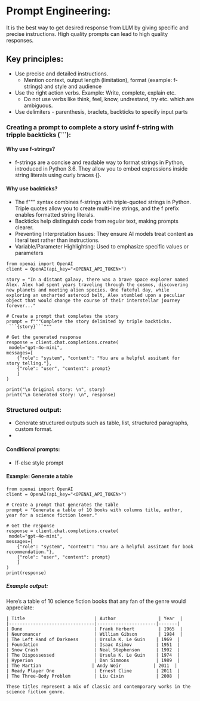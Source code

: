 # Prompt Engineering:

It is the best way to get desired response from LLM by giving specific and precise instructions. High quality prompts can lead to high quality responses.

## Key principles:
* Use precise and detailed instructions.
  *  Mention context, output length (limitation), format (example: f-strings) and style and audience  
* Use the right action verbs. Example: Write, complete, explain etc.
  * Do not use verbs like think, feel, know, undrestand, try etc. which are ambiguous.
* Use delimiters - parenthesis, braclets, backticks to specify input parts

### Creating a prompt to complete a story usinf f-string with tripple backticks (```):
#### Why use f-strings?
* f-strings are a concise and readable way to format strings in Python, introduced in Python 3.6. They allow you to embed expressions inside string literals using curly braces {}.

#### Why use backticks?
* The f""" syntax combines f-strings with triple-quoted strings in Python. Triple quotes allow you to create multi-line strings, and the f prefix enables formatted string literals.
* Backticks help distinguish code from regular text, making prompts clearer.
* Preventing Interpretation Issues: They ensure AI models treat content as literal text rather than instructions.
* Variable/Parameter Highlighting: Used to emphasize specific values or parameters

```
from openai import OpenAI
client = OpenAI(api_key="<OPENAI_API_TOKEN>")

story = "In a distant galaxy, there was a brave space explorer named Alex. Alex had spent years traveling through the cosmos, discovering new planets and meeting alien species. One fateful day, while exploring an uncharted asteroid belt, Alex stumbled upon a peculiar object that would change the course of their interstellar journey forever..."

# Create a prompt that completes the story
prompt = f"""Complete the story delimited by triple backticks. 
 ```{story}```"""

# Get the generated response 
response = client.chat.completions.create(
 model="gpt-4o-mini",
messages=[
    {"role": "system", "content": "You are a helpful assitant for story telling."},
    {"role": "user", "content": prompt}
    ]
)

print("\n Original story: \n", story)
print("\n Generated story: \n", response)
```
### Structured output:
* Generate structured outputs such as table, list, structured paragraphs, custom format.
* 
#### Conditional prompts:
* If-else style prompt
  
#### Example: Generate a table
```
from openai import OpenAI
client = OpenAI(api_key="<OPENAI_API_TOKEN>")

# Create a prompt that generates the table
prompt = "Generate a table of 10 books with columns title, author, year for a science fiction lover."

# Get the response
response = client.chat.completions.create(
 model="gpt-4o-mini",
messages=[
    {"role": "system", "content": "You are a helpful assitant for book recommendation."},
    {"role": "user", "content": prompt}
    ]
)
print(response)
```

##### Example output:
Here’s a table of 10 science fiction books that any fan of the genre would appreciate:
    
    | Title                          | Author                | Year  |
    |--------------------------------|----------------------|-------|
    | Dune                           | Frank Herbert         | 1965  |
    | Neuromancer                    | William Gibson        | 1984  |
    | The Left Hand of Darkness      | Ursula K. Le Guin    | 1969  |
    | Foundation                     | Isaac Asimov         | 1951  |
    | Snow Crash                     | Neal Stephenson      | 1992  |
    | The Dispossessed               | Ursula K. Le Guin    | 1974  |
    | Hyperion                       | Dan Simmons          | 1989  |
    | The Martian                   | Andy Weir            | 2011  |
    | Ready Player One               | Ernest Cline         | 2011  |
    | The Three-Body Problem         | Liu Cixin            | 2008  |
    
    These titles represent a mix of classic and contemporary works in the science fiction genre.
